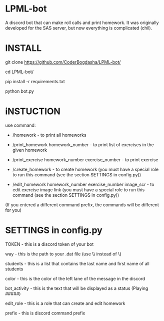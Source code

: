 # LPML-bot
A discord bot that can make roll calls and print homework. It was originally developed for the SAS server, but now everything is complicated (chil).

# INSTALL
git clone https://github.com/CoderBogdasha/LPML-bot/

cd LPML-bot/

pip install -r requirements.txt

python bot.py

# iNSTUCTION
use command:

* /homework - to print all homeworks

* /print_homework homework_number - to print list of exercises in the given homework

* /print_exercise homework_number exercise_number - to print exercise

* /create_homework - to create homework (you must have a special role to run this command (see the section SETTINGS in config.py))

* /edit_homework homework_number exercise_number image_scr - to edit exercise image link (you must have a special role to run this command (see the section SETTINGS in config.py))

(If you entered a different command prefix, the commands will be different for you)

# SETTINGS in config.py
TOKEN - this is a discord token of your bot

way - this is the path to your .dat file (use \\\\ instead of \\)

students - this is a list that contains the last name and first name of all students

color - this is the color of the left lane of the message in the discord

bot_activity - this is the text that will be displayed as a status (Playing #####)

edit_role - this is a role that can create and edit homework

prefix - this is discord command prefix
